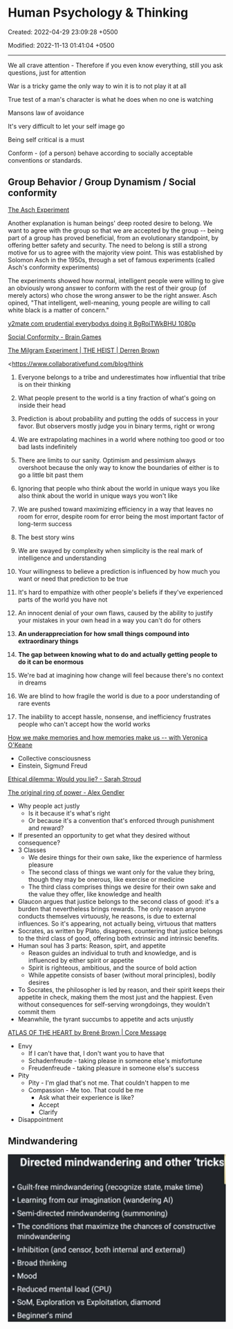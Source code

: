 # Human Psychology & Thinking

Created: 2022-04-29 23:09:28 +0500

Modified: 2022-11-13 01:41:04 +0500

---

We all crave attention - Therefore if you even know everything, still you ask questions, just for attention

War is a tricky game the only way to win it is to not play it at all

True test of a man's character is what he does when no one is watching

Mansons law of avoidance

It's very difficult to let your self image go

Being self critical is a must

Conform - (of a person) behave according to socially acceptable conventions or standards.

## Group Behavior / Group Dynamism / Social conformity

[The Asch Experiment](https://www.youtube.com/watch?v=iRh5qy09nNw)

Another explanation is human beings' deep rooted desire to belong. We want to agree with the group so that we are accepted by the group -- being part of a group has proved beneficial, from an evolutionary standpoint, by offering better safety and security. The need to belong is still a strong motive for us to agree with the majority view point. This was established by Solomon Asch in the 1950s, through a set of famous experiments (called Asch's conformity experiments)

The experiments showed how normal, intelligent people were willing to give an obviously wrong answer to conform with the rest of their group (of merely actors) who chose the wrong answer to be the right answer. Asch opined, "That intelligent, well-meaning, young people are willing to call white black is a matter of concern."

[y2mate com prudential everybodys doing it BgRoiTWkBHU 1080p](https://www.youtube.com/watch?v=P00i7_C8tl8)

[Social Conformity - Brain Games](https://www.youtube.com/watch?v=o8BkzvP19v4)

[The Milgram Experiment | THE HEIST | Derren Brown](https://www.youtube.com/watch?v=Xxq4QtK3j0Y)

<https://www.collaborativefund.com/blog/think

1.  Everyone belongs to a tribe and underestimates how influential that tribe is on their thinking

2.  What people present to the world is a tiny fraction of what's going on inside their head

3.  Prediction is about probability and putting the odds of success in your favor. But observers mostly judge you in binary terms, right or wrong

4.  We are extrapolating machines in a world where nothing too good or too bad lasts indefinitely

5.  There are limits to our sanity. Optimism and pessimism always overshoot because the only way to know the boundaries of either is to go a little bit past them

6.  Ignoring that people who think about the world in unique ways you like also think about the world in unique ways you won't like

7.  We are pushed toward maximizing efficiency in a way that leaves no room for error, despite room for error being the most important factor of long-term success

8.  The best story wins

9.  We are swayed by complexity when simplicity is the real mark of intelligence and understanding

10. Your willingness to believe a prediction is influenced by how much you want or need that prediction to be true

11. It's hard to empathize with other people's beliefs if they've experienced parts of the world you have not

12. An innocent denial of your own flaws, caused by the ability to justify your mistakes in your own head in a way you can't do for others

13. **An underappreciation for how small things compound into extraordinary things**

14. **The gap between knowing what to do and actually getting people to do it can be enormous**

15. We're bad at imagining how change will feel because there's no context in dreams

16. We are blind to how fragile the world is due to a poor understanding of rare events

17. The inability to accept hassle, nonsense, and inefficiency frustrates people who can't accept how the world works

[How we make memories and how memories make us -- with Veronica O'Keane](https://www.youtube.com/watch?v=TZMYvnL8dfI)
-   Collective consciousness
-   Einstein, Sigmund Freud

[Ethical dilemma: Would you lie? - Sarah Stroud](https://youtu.be/OI-G23HF6Sw)

[The original ring of power - Alex Gendler](https://www.youtube.com/watch?v=TfVmW6sNux8)
-   Why people act justly
    -   Is it because it's what's right
    -   Or because it's a convention that's enforced through punishment and reward?
-   If presented an opportunity to get what they desired without consequence?
-   3 Classes
    -   We desire things for their own sake, like the experience of harmless pleasure
    -   The second class of things we want only for the value they bring, though they may be onerous, like exercise or medicine
    -   The third class comprises things we desire for their own sake and the value they offer, like knowledge and health
-   Glaucon argues that justice belongs to the second class of good: it's a burden that nevertheless brings rewards. The only reason anyone conducts themselves virtuously, he reasons, is due to external influences. So it's appearing, not actually being, virtuous that matters
-   Socrates, as written by Plato, disagrees, countering that justice belongs to the third class of good, offering both extrinsic and intrinsic benefits.
-   Human soul has 3 parts: Reason, spirt, and appetite
    -   Reason guides an individual to truth and knowledge, and is influenced by either spirit or appetite
    -   Spirit is righteous, ambitious, and the source of bold action
    -   While appetite consists of baser (without moral principles), bodily desires
-   To Socrates, the philosopher is led by reason, and their spirit keeps their appetite in check, making them the most just and the happiest. Even without consequences for self-serving wrongdoings, they wouldn't commit them
-   Meanwhile, the tyrant succumbs to appetite and acts unjustly

[ATLAS OF THE HEART by Brené Brown | Core Message](https://www.youtube.com/watch?v=NNdN14bosbA)
-   Envy
    -   If I can't have that, I don't want you to have that
    -   Schadenfreude - taking please in someone else's misfortune
    -   Freudenfreude - taking pleasure in someone else's success
-   Pity
    -   Pity - I'm glad that's not me. That couldn't happen to me
    -   Compassion - Me too. That could be me
        -   Ask what their experience is like?
        -   Accept
        -   Clarify
-   Disappointment

## Mindwandering

![image](media/Human-Psychology-&-Thinking-image1.jpeg)
